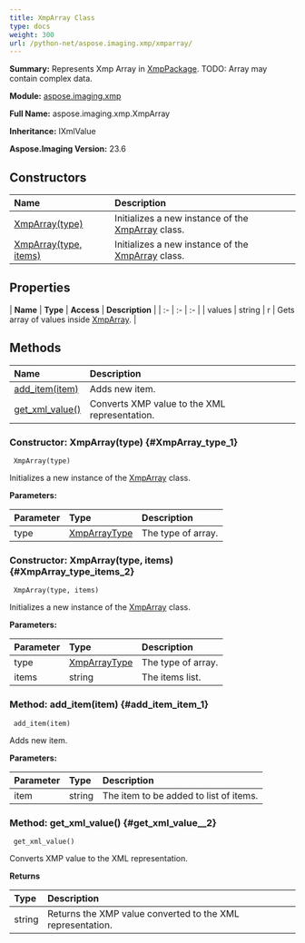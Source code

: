 ```yaml
---
title: XmpArray Class
type: docs
weight: 300
url: /python-net/aspose.imaging.xmp/xmparray/
---
```


**Summary:** Represents Xmp Array in [XmpPackage](/imaging/python-net/aspose.imaging.xmp/xmppackage/). TODO: Array may contain complex data.

**Module:** [aspose.imaging.xmp](/imaging/python-net/aspose.imaging.xmp/)

**Full Name:** aspose.imaging.xmp.XmpArray

**Inheritance:** IXmlValue

**Aspose.Imaging Version:** 23.6

## **Constructors**
| **Name** | **Description** |
| :- | :- |
| [XmpArray(type)](#XmpArray_type_1) | Initializes a new instance of the [XmpArray](/imaging/python-net/aspose.imaging.xmp/xmparray/) class. |
| [XmpArray(type, items)](#XmpArray_type_items_2) | Initializes a new instance of the [XmpArray](/imaging/python-net/aspose.imaging.xmp/xmparray/) class. |
## **Properties**
| **Name** | **Type** | **Access** | **Description** |
| :- | :- | :- |
| values | string | r | Gets array of values inside [XmpArray](/imaging/python-net/aspose.imaging.xmp/xmparray/). |
## **Methods**
| **Name** | **Description** |
| :- | :- |
| [add_item(item)](#add_item_item_1) | Adds new item. |
| [get_xml_value()](#get_xml_value__2) | Converts XMP value to the XML representation. |


### Constructor: XmpArray(type) {#XmpArray_type_1}


```
 XmpArray(type) 
```

Initializes a new instance of the [XmpArray](/imaging/python-net/aspose.imaging.xmp/xmparray/) class.

**Parameters:**

| Parameter | Type | Description |
| :- | :- | :- |
| type | [XmpArrayType](/imaging/python-net/aspose.imaging.xmp/xmparraytype) | The type of array. |

### Constructor: XmpArray(type, items) {#XmpArray_type_items_2}


```
 XmpArray(type, items) 
```

Initializes a new instance of the [XmpArray](/imaging/python-net/aspose.imaging.xmp/xmparray/) class.

**Parameters:**

| Parameter | Type | Description |
| :- | :- | :- |
| type | [XmpArrayType](/imaging/python-net/aspose.imaging.xmp/xmparraytype) | The type of array. |
| items | string | The items list. |

### Method: add_item(item) {#add_item_item_1}


```
 add_item(item) 
```

Adds new item.

**Parameters:**

| Parameter | Type | Description |
| :- | :- | :- |
| item | string | The item to be added to list of items. |

### Method: get_xml_value() {#get_xml_value__2}


```
 get_xml_value() 
```

Converts XMP value to the XML representation.

**Returns**

| Type | Description |
| :- | :- |
| string | Returns the XMP value converted to the XML representation. |


